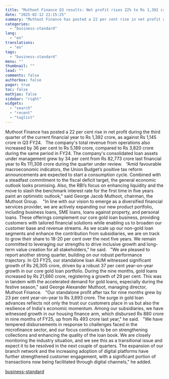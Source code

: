 ```yaml
---
title: "Muthoot Finance Q3 results: Net profit rises 22% to Rs 1,392 crore"
date: "2025-02-12 21:15:25"
summary: "Muthoot Finance has posted a 22 per cent rise in net profit during the third quarter of the current financial year to Rs 1,392 crore, as against Rs 1,145 crore in Q3 FY24. The company's total revenue from operations also increased by 36 per cent to Rs 5,189 crore, compared..."
categories:
  - "business-standard"
lang:
  - "en"
translations:
  - "en"
tags:
  - "business-standard"
menu: ""
thumbnail: ""
lead: ""
comments: false
authorbox: false
pager: true
toc: false
mathjax: false
sidebar: "right"
widgets:
  - "search"
  - "recent"
  - "taglist"
---
```


Muthoot Finance has posted a 22 per cent rise in net profit during the third quarter of the current financial year to Rs 1,392 crore, as against Rs 1,145 crore in Q3 FY24.
 
The company's total revenue from operations also increased by 36 per cent to Rs 5,189 crore, compared to Rs 3,820 crore during the same period in FY24. The company's consolidated loan assets under management grew by 34 per cent from Rs 82,773 crore last financial year to Rs 111,308 crore during the quarter under review.
 
“Amid favourable macroeconomic indicators, the Union Budget’s positive tax reform announcements are expected to start a consumption cycle. Combined with a steadfast commitment to the fiscal deficit target, the general economic outlook looks promising. Also, the RBI’s focus on enhancing liquidity and the move to slash the benchmark interest rate for the first time in five years paint an optimistic outlook," said George Jacob Muthoot, chairman, the Muthoot Group. 
 
"In line with our vision to emerge as a diversified financial services provider, we are actively expanding our new product portfolio, including business loans, SME loans, loans against property, and personal loans. These offerings complement our core gold loan business, providing customers with tailored financial solutions while enabling us to broaden our customer base and revenue streams. As we scale up our non-gold loan segments and enhance the contribution from subsidiaries, we are on track to grow their share to 18-20 per cent over the next five years. We remain committed to leveraging our strengths to drive inclusive growth and long-term value creation for all stakeholders," he said.
 
"We are pleased to report another strong quarter, building on our robust performance trajectory. In Q3 FY25, our standalone loan AUM witnessed significant growth of Rs 26,305 crore, driven by a robust 37 per cent year-on-year growth in our core gold loan portfolio. During the nine months, gold loans increased by Rs 21,660 crore, registering a growth of 29 per cent. This was in tandem with the accelerated demand for gold loans, especially during the festive season," said George Alexander Muthoot, managing director, Muthoot Finance.
 
"Our standalone profit after tax for nine months grew by 23 per cent year-on-year to Rs 3,693 crore. The surge in gold loan advances reflects not only the trust our customers place in us but also the resilience of India's economic momentum. Among our subsidiaries, we have witnessed growth in our housing finance arm, which disbursed Rs 880 crore in nine months of FY25, up from Rs 493 crore last year," he said.
 
"We have tempered disbursements in response to challenges faced in the microfinance sector, and our focus continues to be on strengthening collections and enhancing the quality of the loan book. We are closely monitoring the industry situation, and we see this as a transitional issue and expect it to be resolved in the next couple of quarters. The expansion of our branch network and the increasing adoption of digital platforms have further strengthened customer engagement, with a significant portion of transactions now being facilitated through digital channels," he added.

[business-standard](https://www.business-standard.com/companies/results/muthoot-finance-q3-results-net-profit-rises-22-to-rs-1-392-crore-125021201502_1.html)
